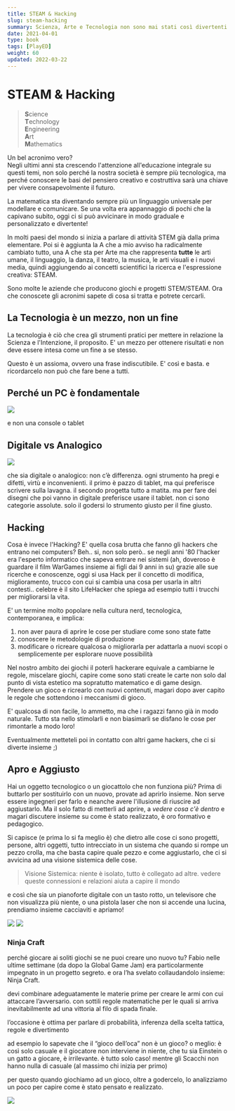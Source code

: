 ```yaml
---
title: STEAM & Hacking
slug: steam-hacking
summary: Scienza, Arte e Tecnologia non sono mai stati così divertenti e accessibili
date: 2021-04-01
type: book
tags: [PlayED]
weight: 60
updated: 2022-03-22
---
```

# STEAM & Hacking

> **S**cience  
> **T**echnology  
> **E**ngineering  
> **A**rt  
> **M**athematics  

Un bel acronimo vero?  
Negli ultimi anni sta crescendo l'attenzione all'educazione integrale su questi temi, non solo perché la nostra società è sempre più tecnologica, ma perché conoscere le basi del pensiero creativo e costruttiva sarà una chiave per vivere consapevolmente il futuro.

La matematica sta diventando sempre più un linguaggio universale per modellare e comunicare. Se una volta era appannaggio di pochi che la capivano subito, oggi ci si può avvicinare in modo graduale e personalizzato e divertente!

In molti paesi del mondo si inizia a parlare di attività STEM già dalla prima elementare. Poi si è aggiunta la A che a mio avviso ha radicalmente cambiato tutto, una A che sta per Arte ma che rappresenta **tutte** le arti umane, il linguaggio, la danza, il teatro, la musica, le arti visuali e i nuovi media, quindi aggiungendo ai concetti scientifici la ricerca e l'espressione creativa: STEAM.

Sono molte le aziende che producono giochi e progetti STEM/STEAM.
Ora che conoscete gli acronimi sapete di cosa si tratta e potrete cercarli.

## La Tecnologia è un mezzo, non un fine

La tecnologia è ciò che crea gli strumenti pratici per mettere in relazione la Scienza e l'Intenzione, il proposito.
E' un mezzo per ottenere risultati e non deve essere intesa come un fine a se stesso.

Questo è un assioma, ovvero una frase indiscutibile. E' così e basta.
e ricordarcelo non può che fare bene a tutti.

## Perché un PC è fondamentale
![](_img/steam_pc.jpg)

e non una console o tablet

## Digitale vs Analogico
![](_img/foto_digitale-analogico.jpg)

che sia digitale o analogico: non c’è differenza.
ogni strumento ha pregi e difetti, virtù e inconvenienti.
il primo è pazzo di tablet, ma qui preferisce scrivere sulla lavagna.
il secondo progetta tutto a matita. ma per fare dei disegni che poi vanno in digitale preferisce usare il tablet.
non ci sono categorie assolute. solo il godersi lo strumento giusto per il fine giusto.

## Hacking
Cosa è invece l'Hacking? E' quella cosa brutta che fanno gli hackers che entrano nei computers?
Beh.. si, non solo però.. se negli anni '80 l'hacker era l'esperto informatico che sapeva entrare nei sistemi (ah, doveroso è guardare il film WarGames insieme ai figli dai 9 anni in su) grazie alle sue ricerche e conoscenze, oggi si usa Hack per il concetto di modifica, miglioramento, trucco con cui si cambia una cosa per usarla in altri contesti.. celebre è il sito LifeHacker che spiega ad esempio tutti i trucchi per migliorarsi la vita.

E' un termine molto popolare nella cultura nerd, tecnologica, contemporanea, e implica:

1. non aver paura di aprire le cose per studiare come sono state fatte
2. conoscere le metodologie di produzione
3. modificare o ricreare qualcosa o migliorarla per adattarla a nuovi scopi o semplicemente per esplorare nuove possibilità

Nel nostro ambito dei giochi il poterli hackerare equivale a cambiarne le regole, miscelare giochi, capire come sono stati create le carte non solo dal punto di vista estetico ma sopratutto matematico e di game design.
Prendere un gioco e ricrearlo con nuovi contenuti, magari dopo aver capito le regole che sottendono i meccanismi di gioco.

E' qualcosa di non facile, lo ammetto, ma che i ragazzi fanno già in modo naturale. Tutto sta nello stimolarli e non biasimarli se disfano le cose per rimontarle a modo loro!

Eventualmente metteteli poi in contatto con altri game hackers, che ci si diverte insieme ;)

## Apro e Aggiusto

Hai un oggetto tecnologico o un giocattolo che non funziona più?
Prima di buttarlo per sostituirlo con un nuovo, provate ad aprirlo insieme.
Non serve essere ingegneri per farlo e neanche avere l'illusione di riuscire ad aggiustarlo. Ma il solo fatto di metterli ad aprire, a *vedere cosa c'è dentro* e magari discutere insieme su come è stato realizzato, è oro formativo e pedagogico.

Si capisce (e prima lo si fa meglio è) che dietro alle cose ci sono progetti, persone, altri oggetti, tutto intrecciato in un sistema che quando si rompe un pezzo crolla, ma che basta capire quale pezzo e come aggiustarlo, che ci si avvicina ad una visione sistemica delle cose.

> Visione Sistemica: niente è isolato, tutto è collegato ad altre. vedere queste connessioni e relazioni aiuta a capire il mondo

e così che sia un pianoforte digitale con un tasto rotto, un televisore che non visualizza più niente, o una pistola laser che non si accende una lucina, prendiamo insieme cacciaviti e apriamo!

![](_img/steam_apro.jpg)
![](_img/steam_aggiusto.jpg)

### Ninja Craft

perché giocare ai soliti giochi se ne puoi creare uno nuovo tu? Fabio nelle ultime settimane (da dopo la Global Game Jam) era particolarmente impegnato in un progetto segreto. e ora l’ha svelato collaudandolo insieme: Ninja Craft.

devi combinare adeguatamente le materie prime per creare le armi con cui attaccare l’avversario. con sottili regole matematiche per le quali si arriva inevitabilmente ad una vittoria al filo di spada finale.

l’occasione è ottima per parlare di probabilità, inferenza della scelta tattica, regole e divertimento

ad esempio lo sapevate che il “gioco dell’oca” non è un gioco? o meglio: è così solo casuale e il giocatore non interviene in niente, che tu sia Einstein o un gatto a giocare, è irrilevante. è tutto solo caso! mentre gli Scacchi non hanno nulla di casuale (al massimo chi inizia per primo)

per questo quando giochiamo ad un gioco, oltre a godercelo, lo analizziamo un poco per capire come è stato pensato e realizzato.

![](_img/lab_ninja_craft.jpg)
